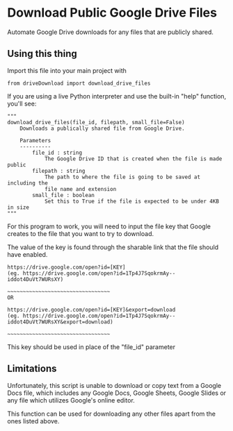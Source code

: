 
# Download Public Google Drive Files
Automate Google Drive downloads for any files that are publicly shared.

## Using this thing
Import this file into your main project with
```python3
from driveDownload import download_drive_files
```

If you are using a live Python interpreter and use the built-in "help" function,
you'll see:
```python3
"""
download_drive_files(file_id, filepath, small_file=False)
    Downloads a publically shared file from Google Drive.
    
    Parameters
    ----------
        file_id : string
            The Google Drive ID that is created when the file is made public
        filepath : string
            The path to where the file is going to be saved at including the
            file name and extension
        small_file : boolean
            Set this to True if the file is expected to be under 4KB in size
"""
```
For this program to work, you will need to input the file key that Google
creates to the file that you want to try to download.

The value of the key is found through the sharable link that the file should 
have enabled.
```
https://drive.google.com/open?id=[KEY]
(eg. https://drive.google.com/open?id=1Tp4J7SqokrmAy--iddot4DuVt7WURsXY)
                                      ~~~~~~~~~~~~~~~~~~~~~~~~~~~~~~~~~
OR 

https://drive.google.com/open?id=[KEY]&export=download
(eg. https://drive.google.com/open?id=1Tp4J7SqokrmAy--iddot4DuVt7WURsXY&export=download)
                                      ~~~~~~~~~~~~~~~~~~~~~~~~~~~~~~~~~
```

This key should be used in place of the "file_id" parameter

## Limitations
Unfortunately, this script is unable to download or copy text from a Google Docs
file, which includes any Google Docs, Google Sheets, Google Slides or any file
which utilizes Google's online editor.

This function can be used for downloading any other files apart from the ones
listed above.

